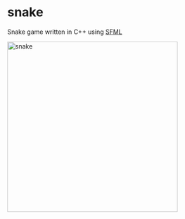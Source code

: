 # snake

Snake game written in C++ using [SFML](https://www.sfml-dev.org/)

<img width="387" alt="snake" src="https://user-images.githubusercontent.com/1517368/136564715-2446bf9c-26e6-4e1e-8182-b42e3c579560.png">

